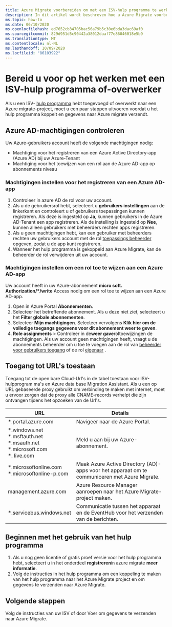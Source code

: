 ```yaml
---
title: Azure Migrate voorbereiden om met een ISV-hulp programma te werken/overzetten
description: In dit artikel wordt beschreven hoe u Azure Migrate voorbereidt op samen werking met een ISV-hulp programma of door te verplaatsen, en hoe u het hulp programma kunt gebruiken.
ms.topic: how-to
ms.date: 06/10/2020
ms.openlocfilehash: ed7652cb34705bac56a79b5c30e6bda3dac69af0
ms.sourcegitcommit: 829d951d5c90442a38012daaf77e86046018e5b9
ms.translationtype: MT
ms.contentlocale: nl-NL
ms.lasthandoff: 10/09/2020
ms.locfileid: "86103922"
---
```

# <a name="prepare-to-work-with-an-isv-tool-or-movere"></a>Bereid u voor op het werken met een ISV-hulp programma of-overwerker

Als u een ISV- [hulp programma](migrate-services-overview.md#isv-integration) hebt toegevoegd of overwerkt naar een Azure migrate-project, moet u een paar stappen uitvoeren voordat u het hulp programma koppelt en gegevens naar Azure migrate verzendt. 

## <a name="check-azure-ad-permissions"></a>Azure AD-machtigingen controleren

Uw Azure-gebruikers account heeft de volgende machtigingen nodig:

- Machtiging voor het registreren van een Azure Active Directory-app (Azure AD) bij uw Azure-Tenant
- Machtiging voor het toewijzen van een rol aan de Azure AD-app op abonnements niveau


### <a name="set-permissions-to-register-an-azure-ad-app"></a>Machtigingen instellen voor het registreren van een Azure AD-app

1. Controleer in azure AD de rol voor uw account.
2. Als u de gebruikersrol hebt, selecteert u **gebruikers instellingen** aan de linkerkant en controleert u of gebruikers toepassingen kunnen registreren. Als deze is ingesteld op **Ja**, kunnen gebruikers in de Azure AD-Tenant een app registreren. Als de instelling is ingesteld op **Nee**, kunnen alleen gebruikers met beheerders rechten apps registreren.   
3. Als u geen machtigingen hebt, kan een gebruiker met beheerders rechten uw gebruikers account met de rol [toepassings beheerder](../active-directory/users-groups-roles/directory-assign-admin-roles.md#application-administrator) opgeven, zodat u de app kunt registreren.
4. Wanneer het hulp programma is gekoppeld aan Azure Migrate, kan de beheerder de rol verwijderen uit uw account.

### <a name="set-permissions-to-assign-a-role-to-an-azure-ad-app"></a>Machtigingen instellen om een rol toe te wijzen aan een Azure AD-app
 
Uw account heeft in uw Azure-abonnement **micro soft. Authorization/*/write** Access nodig om een rol toe te wijzen aan een Azure AD-app. 

1. Open in Azure Portal **Abonnementen**.
2. Selecteer het betreffende abonnement. Als u deze niet ziet, selecteert u het **Filter globale abonnementen**. 
3. Selecteer **Mijn machtigingen**. Selecteer vervolgens **Klik hier om de volledige toegangs gegevens voor dit abonnement weer te geven**.
4. **Role assignments**  >  Controleer in de**weer gave**roltoewijzingen de machtigingen. Als uw account geen machtigingen heeft, vraagt u de abonnements beheerder om u toe te voegen aan de rol van [beheerder voor gebruikers toegang](../role-based-access-control/built-in-roles.md#user-access-administrator) of de rol [eigenaar](../role-based-access-control/built-in-roles.md#owner) .

## <a name="allow-access-to-urls"></a>Toegang tot URL's toestaan

Toegang tot de open bare Cloud-Url's in de tabel toestaan voor ISV-hulpprogram ma's en Azure data base Migration Assistant. Als u een op URL gebaseerde proxy gebruikt om verbinding te maken met internet, moet u ervoor zorgen dat de proxy alle CNAME-records verhelpt die zijn ontvangen tijdens het opzoeken van de Url's. 

**URL** | **Details**
--- | ---
*.portal.azure.com  | Navigeer naar de Azure Portal. 
*.windows.net<br/> *.msftauth.net<br/> *.msauth.net <br/> *.microsoft.com<br/> *. live.com   | Meld u aan bij uw Azure-abonnement. 
*.microsoftonline.com<br/> *.microsoftonline-p.com | Maak Azure Active Directory (AD)-apps voor het apparaat om te communiceren met Azure Migrate. 
management.azure.com | Azure Resource Manager aanroepen naar het Azure Migrate-project maken.
*.servicebus.windows.net | Communicatie tussen het apparaat en de EventHub voor het verzenden van de berichten.


## <a name="start-using-the-tool"></a>Beginnen met het gebruik van het hulp programma

1. Als u nog geen licentie of gratis proef versie voor het hulp programma hebt, selecteert u in het onderdeel **registreren**in azure migrate **meer informatie**.
2. Volg de instructies in het hulp programma om een koppeling te maken van het hulp programma naar het Azure Migrate project en om gegevens te verzenden naar Azure Migrate.

## <a name="next-steps"></a>Volgende stappen

Volg de instructies van uw ISV of door Voer om gegevens te verzenden naar Azure Migrate.

   
